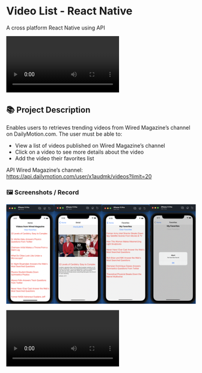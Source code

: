 # Video List - React Native
A cross platform React Native using API

![](./screens/VideoMagazineRecord.mov)

## :books: Project Description
 
Enables users to retrieves trending videos from Wired Magazine’s channel on DailyMotion.com. The user must be able to:
  - View a list of videos published on Wired Magazine’s channel
  - Click on a video to see more details about the video
  - Add the video their favorites list

API Wired Magazine’s channel: https://api.dailymotion.com/user/x1audmk/videos?limit=20


### 🖼️ Screenshots / Record

![](./screens/Screens.png)

![](./screens/VideoMagazineRecord.mov)